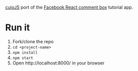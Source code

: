 [cujoJS](http://cujojs.com) port of the [Facebook React comment box](https://github.com/petehunt/react-tutorial) tutorial app.

# Run it

1. Fork/clone the repo
1. `cd <project-name>`
1. `npm install`
1. `npm start`
1. Open http://localhost:8000/ in your browser
